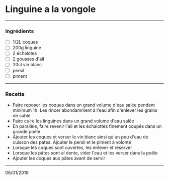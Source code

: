 # Linguine a la vongole

---

### Ingrédients

- [ ] 1/2L coques
- [ ] 200g linguine
- [ ] 2 échalotes
- [ ] 2 gousses d'ail
- [ ] 20cl vin blanc
- [ ] persil
- [ ] piment

---

### Recette

- Faire reposer les coques dans un grand volume d'eau salée pendant minimum 1h. Les rincer abondamment à l'eau afin d'enlever les grains de sable
- Faire cuire les linguines dans un grand volume d'eau salée
- En parallèle, faire revenir l'ail et les échalottes finement coupés dans un grande poêle
- Ajouter les coques et verser le vin blanc ainsi qu'un peu d'eau de cuisson des pates. Ajouter le persil et le piment à volonté
- Lorsque les coques sont ouvertes, les enlever et réserver
- Lorsque les pâtes sont al dente, vider l'eau et les verser dans la poêle
- Ajouter les coques aux pâtes avant de servir

---

06/01/2019
